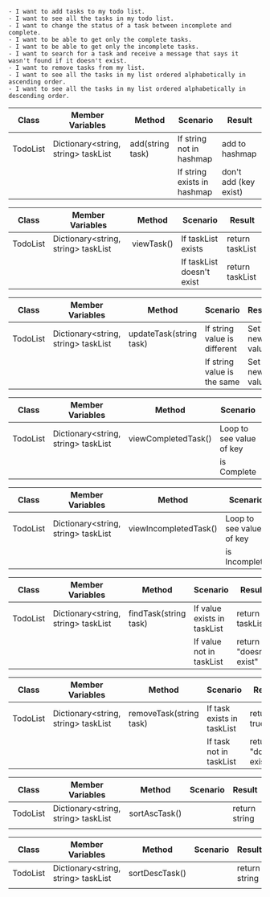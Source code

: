
```
- I want to add tasks to my todo list.
- I want to see all the tasks in my todo list.
- I want to change the status of a task between incomplete and complete.
- I want to be able to get only the complete tasks.
- I want to be able to get only the incomplete tasks.
- I want to search for a task and receive a message that says it wasn't found if it doesn't exist.
- I want to remove tasks from my list.
- I want to see all the tasks in my list ordered alphabetically in ascending order.
- I want to see all the tasks in my list ordered alphabetically in descending order.
```

| Class    | Member Variables                    | Method           | Scenario                   | Result                |
|----------|-------------------------------------|------------------|----------------------------|-----------------------|
| TodoList | Dictionary<string, string> taskList | add(string task) | If string not in hashmap   | add to hashmap        |
|          |                                     |                  | If string exists in hashmap | don't add (key exist) |

| Class    | Member Variables                    | Method     | Scenario                   | Result          |
|----------|-------------------------------------|------------|----------------------------|-----------------|
| TodoList | Dictionary<string, string> taskList | viewTask() | If taskList exists          | return taskList |
|          |                                     |            | If taskList doesn't exist  | return taskList |

| Class    | Member Variables                    | Method                  | Scenario                     | Result        |
|----------|-------------------------------------|-------------------------|------------------------------|---------------|
| TodoList | Dictionary<string, string> taskList | updateTask(string task) | If string value is different | Set new value |
|          |                                     |                         | If string value is the same  | Set new value |

| Class    | Member Variables                    | Method              | Scenario                 | Result          |
|----------|-------------------------------------|---------------------|--------------------------|-----------------|
| TodoList | Dictionary<string, string> taskList | viewCompletedTask() | Loop to see value of key | return taskList |
|          |                                     |                     | is Complete              |                 |

| Class    | Member Variables                    | Method                | Scenario                 | Result          |
|----------|-------------------------------------|-----------------------|--------------------------|-----------------|
| TodoList | Dictionary<string, string> taskList | viewIncompletedTask() | Loop to see value of key | return taskList |
|          |                                     |                       | is Incomplete            |                 |

| Class    | Member Variables                    | Method                | Scenario                   | Result                 |
|----------|-------------------------------------|-----------------------|----------------------------|------------------------|
| TodoList | Dictionary<string, string> taskList | findTask(string task) | If value exists in taskList | return taskList<key>   |
|          |                                     |                       | If value not in taskList   | return "doesn't exist" |

| Class    | Member Variables                    | Method                  | Scenario                | Result                 |
|----------|-------------------------------------|-------------------------|-------------------------|------------------------|
| TodoList | Dictionary<string, string> taskList | removeTask(string task) | If task exists in taskList  | return true            |
|          |                                     |                         | If task not in taskList | return "doesn't exist" |

| Class    | Member Variables                    | Method                   | Scenario | Result        |
|----------|-------------------------------------|--------------------------|----------|---------------|
| TodoList | Dictionary<string, string> taskList | sortAscTask()            |          | return string |
|          |                                     |                          |          |               |

| Class    | Member Variables                    | Method         | Scenario | Result        |
|----------|-------------------------------------|----------------|----------|---------------|
| TodoList | Dictionary<string, string> taskList | sortDescTask() |          | return string |
|          |                                     |                |          |               |
